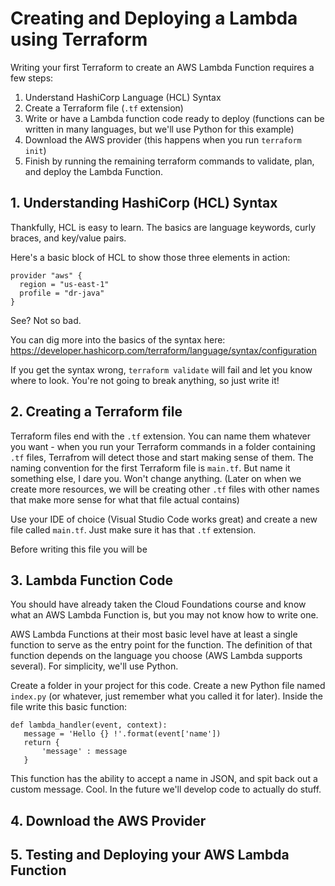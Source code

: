 # Creating and Deploying a Lambda using Terraform

Writing your first Terraform to create an AWS Lambda Function requires a few steps:

1. Understand HashiCorp Language (HCL) Syntax
2. Create a Terraform file (`.tf` extension)
3. Write or have a Lambda function code ready to deploy (functions can be written in many languages, but we'll use Python for this example)
4. Download the AWS provider (this happens when you run `terraform init`)
5. Finish by running the remaining terraform commands to validate, plan, and deploy the Lambda Function.

## 1. Understanding HashiCorp (HCL) Syntax

Thankfully, HCL is easy to learn. The basics are language keywords, curly braces, and key/value pairs.

Here's a basic block of HCL to show those three elements in action:
```
provider "aws" {
  region = "us-east-1"
  profile = "dr-java"
}
```

See? Not so bad. 

You can dig more into the basics of the syntax here: https://developer.hashicorp.com/terraform/language/syntax/configuration

If you get the syntax wrong, `terraform validate` will fail and let you know where to look. You're not going to break anything, so just write it!

## 2. Creating a Terraform file

Terraform files end with the `.tf` extension. You can name them whatever you want - when you run your Terraform commands in a folder containing `.tf` files, Terrafrom will detect those and start making sense of them. 
The naming convention for the first Terraform file is `main.tf`. But name it something else, I dare you. Won't change anything. (Later on when we create more resources, we will be creating other `.tf` files with other names that make more sense for what that file actual contains)

Use your IDE of choice (Visual Studio Code works great) and create a new file called `main.tf`. Just make sure it has that `.tf` extension.

Before writing this file you will be

## 3. Lambda Function Code

You should have already taken the Cloud Foundations course and know what an AWS Lambda Function is, but you may not know how to write one.

AWS Lambda Functions at their most basic level have at least a single function to serve as the entry point for the function. The definition of that function depends on the language you choose (AWS Lambda supports several).
For simplicity, we'll use Python.

Create a folder in your project for this code. Create a new Python file named `index.py` (or whatever, just remember what you called it for later). Inside the file write this basic function:

```
def lambda_handler(event, context):
   message = 'Hello {} !'.format(event['name'])
   return {
       'message' : message
   }
```

This function has the ability to accept a name in JSON, and spit back out a custom message. Cool. In the future we'll develop code to actually do stuff.

## 4. Download the AWS Provider

## 5. Testing and Deploying your AWS Lambda Function


